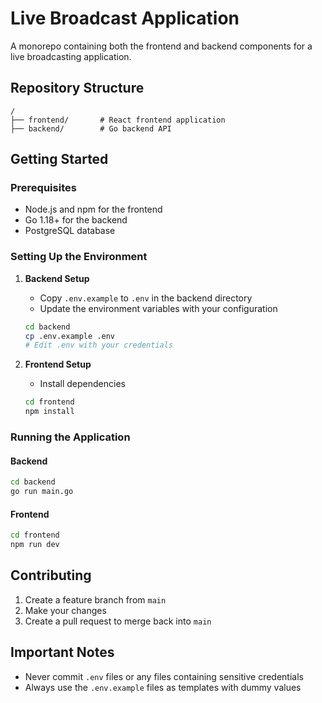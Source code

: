 # Live Broadcast Application

A monorepo containing both the frontend and backend components for a live broadcasting application.

## Repository Structure

```
/
├── frontend/       # React frontend application
├── backend/        # Go backend API
```

## Getting Started

### Prerequisites

- Node.js and npm for the frontend
- Go 1.18+ for the backend
- PostgreSQL database

### Setting Up the Environment

1. **Backend Setup**

   - Copy `.env.example` to `.env` in the backend directory
   - Update the environment variables with your configuration

   ```bash
   cd backend
   cp .env.example .env
   # Edit .env with your credentials
   ```

2. **Frontend Setup**
   - Install dependencies
   ```bash
   cd frontend
   npm install
   ```

### Running the Application

#### Backend

```bash
cd backend
go run main.go
```

#### Frontend

```bash
cd frontend
npm run dev
```

## Contributing

1. Create a feature branch from `main`
2. Make your changes
3. Create a pull request to merge back into `main`

## Important Notes

- Never commit `.env` files or any files containing sensitive credentials
- Always use the `.env.example` files as templates with dummy values
